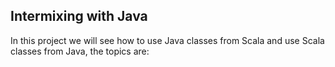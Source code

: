 Intermixing with Java
-----------------------
In this project we will see how to use Java classes from Scala and use Scala classes from Java, the topics are:
